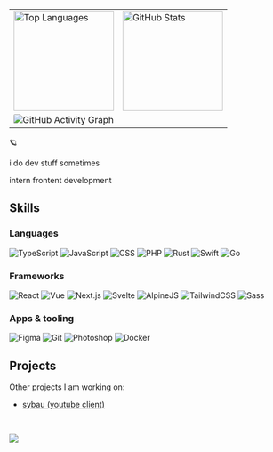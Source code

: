 <table border="0" cellpadding="0" cellspacing="0">
  <tr>
    <td colspan="3" valign="top"><img height="180em" src="https://github-readme-stats.vercel.app/api/top-langs/?username=tijnjh&layout=compact&theme=soft&hide_border=true&bg_color=00000000" alt="Top Languages"/></td>
    <td colspan="3" valign="top"><img height="180em" src="https://github-readme-stats.vercel.app/api?username=tijnjh&show_icons=true&theme=soft&hide_border=true&bg_color=00000000" alt="GitHub Stats"/></td>
  </tr>
  <tr>
    <td colspan="6">
      <img src="https://github-readme-activity-graph.vercel.app/graph?username=tijnjh&theme=minimal&hide_border=true&bg_color=ffffff00" alt="GitHub Activity Graph" style="border-radius: 2px;" />
    </td>
  </tr>
</table>


🪐

i do dev stuff sometimes

intern frontent development

## Skills

### Languages
![TypeScript](https://skill-chips.vercel.app/v1/ts?lvl=advanced)
![JavaScript](https://skill-chips.vercel.app/v1/js?lvl=advanced)
![CSS](https://skill-chips.vercel.app/v1/css?lvl=advanced)
![PHP](https://skill-chips.vercel.app/v1/php?lvl=intermediate)
![Rust](https://skill-chips.vercel.app/v1/rs?lvl=learning)
![Swift](https://skill-chips.vercel.app/v1/swift?lvl=learning)
![Go](https://skill-chips.vercel.app/v1/go?lvl=beginner)

### Frameworks
![React](https://skill-chips.vercel.app/v1/react?lvl=advanced)
![Vue](https://skill-chips.vercel.app/v1/vue?lvl=advanced)
![Next.js](https://skill-chips.vercel.app/v1/next?lvl=intermediate)
![Svelte](https://skill-chips.vercel.app/v1/svelte?lvl=advanced)
![AlpineJS](https://skill-chips.vercel.app/v1/alpine?lvl=advanced)
![TailwindCSS](https://skill-chips.vercel.app/v1/tailwind?lvl=advanced)
![Sass](https://skill-chips.vercel.app/v1/sass?lvl=intermediate)


### Apps & tooling
![Figma](https://skill-chips.vercel.app/v1/figma?lvl=advanced)
![Git](https://skill-chips.vercel.app/v1/git?lvl=advanced)
![Photoshop](https://skill-chips.vercel.app/v1/photoshop?lvl=intermediate)
![Docker](https://skill-chips.vercel.app/v1/docker?lvl=intermediate)

## Projects

Other projects I am working on:

- [sybau (youtube client)](https://git.maid.zone/stuff/sybau)

<br />

![](https://komarev.com/ghpvc/?username=tijnjh)




